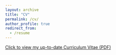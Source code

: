 ```yaml
---
layout: archive
title: "CV"
permalink: /cv/
author_profile: true
redirect_from:
  - /resume
---
```



<!-- {% include base_path %} -->

[Click to view my up-to-date Curriculum Vitae (PDF)](https://cleartune.github.io/files/CV_HaidongWang.pdf)
